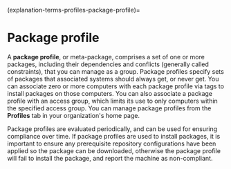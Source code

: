 (explanation-terms-profiles-package-profile)=
# Package profile

A **package profile**, or meta-package, comprises a set of one or more packages, including their dependencies and conflicts (generally called constraints), that you can manage as a group. Package profiles specify sets of packages that associated systems should always get, or never get. You can associate zero or more computers with each package profile via tags to install packages on those computers. You can also associate a package profile with an access group, which limits its use to only computers within the specified access group. You can manage package profiles from the **Profiles** tab in your organization's home page.

Package profiles are evaluated periodically, and can be used for ensuring compliance over time. If package profiles are used to install packages, it is important to ensure any prerequisite repository configurations have been applied so the package can be downloaded, otherwise the package profile will fail to install the package, and report the machine as non-compliant.
